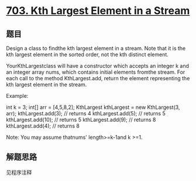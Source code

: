 # [703. Kth Largest Element in a Stream](https://leetcode.com/problems/kth-largest-element-in-a-stream/)

## 题目

Design a class to findthe kth largest element in a stream. Note that it is the kth largest element in the sorted order, not the kth distinct element.

YourKthLargestclass will have a constructor which accepts an integer k and an integer array nums, which contains initial elements fromthe stream. For each call to the method KthLargest.add, return the element representing the kth largest element in the stream.

Example:

int k = 3;
int[] arr = [4,5,8,2];
KthLargest kthLargest = new KthLargest(3, arr);
kthLargest.add(3); // returns 4
kthLargest.add(5); // returns 5
kthLargest.add(10); // returns 5
kthLargest.add(9); // returns 8
kthLargest.add(4); // returns 8

Note:
You may assume thatnums' length>=k-1and k >=1.

## 解题思路

见程序注释
